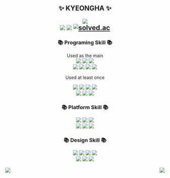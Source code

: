 <div align="center">

  
 <h2 align="center">
   
 ✨ KYEONGHA ✨ 
 
 <img src="https://img.shields.io/badge/KYEONGHA-00A98F?style=social&logo=Bun&logoColor=white"/>
 </br>
  <a href="https://wor1dbest.tistory.com"><img src="https://img.shields.io/badge/TISTORY-E5511E?style=flat&logo=Tistory&logoColor=white"/></a>
  <a href="https://github.com/kyeong-ha"><img src="https://hits.seeyoufarm.com/api/count/incr/badge.svg?url=https%3A%2F%2Fgithub.com%2Fkyeong-ha&count_bg=%23000000&title_bg=%23000000&icon=github.svg&icon_color=%23E7E7E7&title=GitHub&edge_flat=false)"/></a>
  <a href="https://solved.ac/kyeongha"><img alt="solved.ac" src="http://mazassumnida.wtf/api/mini/generate_badge?boj=kyeongha"/></a>
</h2>

<h3 align="center">📚 Programing Skill 📚</h3>

<p align="center"> 
  Used as the main
  <br/>
  <img src="https://img.shields.io/badge/HTML5-E34F26?style=flat-square&logo=HTML5&logoColor=white"/>
  <img src="https://img.shields.io/badge/JAVASCRIPT-F7DF1E?style=flat-square&logo=JAVASCRIPT&logoColor=black"/>
  <img src="https://img.shields.io/badge/NODE.JS-339933?style=flat-square&logo=Node.js&logoColor=white">
    <br/>
  <img src="https://img.shields.io/badge/REACT-61DAFB?style=flat-square&logo=react&logoColor=black">
  <img src="https://img.shields.io/badge/CSS-1572B6?style=flat-square&logo=CSS3&logoColor=white">
  <img src="https://img.shields.io/badge/C++-00599C?style=flat-square&logo=c&logoColor=white">
  <img src="https://img.shields.io/badge/SCSS-CC6699?style=flat-square&logo=sass&logoColor=white">
  </p>
  

  <p align="center"> Used at least once </p>
  <img src="https://img.shields.io/badge/PYTHON-3776AB?style=flat-square&logo=python&logoColor=white">
<img src="https://img.shields.io/badge/C-00599C?style=flat-square&logo=c&logoColor=white">
<img src="https://img.shields.io/badge/JAVA-007396?style=flat-square&logo=java&logoColor=white">
<img src="https://img.shields.io/badge/JQUERY-0769AD?style=flat-square&logo=jquery&logoColor=white">
<br/>
<img src="https://img.shields.io/badge/MYSQL-4479A1?style=flat-square&logo=mysql&logoColor=white">
<img src="https://img.shields.io/badge/SOLIDITY-363636?style=flat-square&logo=solidity&logoColor=white">
<img src="https://img.shields.io/badge/EXPRESS-000000?style=flat-square&logo=express&logoColor=white">


<h3 align="center">📚 Platform Skill 📚</h3>
<img src="https://img.shields.io/badge/LINUX-FCC624?style=flat-square&logo=linux&logoColor=black">
<img src="https://img.shields.io/badge/Eclipse IDE-2C2255?style=flat-square&logo=eclipseide&logoColor=white">
<img src="https://img.shields.io/badge/Github-181717?style=flat-square&logo=github&logoColor=white">
<br/>
<img src="https://img.shields.io/badge/Remix-377ba5?style=flat-square&logo=remix&logoColor=white">
<img src="https://img.shields.io/badge/Docker-2496ED?style=flat-square&logo=docker&logoColor=white">
<img src="https://img.shields.io/badge/VScode-007ACC?style=flat-square&logo=visualstudiocode&logoColor=white">

<h3 align="center">📚 Design Skill 📚</h3>
<img src="https://img.shields.io/badge/Figma-F24E1E?style=flat-square&logo=figma&logoColor=white">
<img src="https://img.shields.io/badge/Illustrator-FF9A00?style=flat-square&logo=adobeillustrator&logoColor=white">
<img src="https://img.shields.io/badge/Sketch-F7B500?style=flat-square&logo=sketch&logoColor=white">
<img src="https://img.shields.io/badge/PowerPoint-B7472A?style=flat-square&logo=microsoftpowerpoint&logoColor=white">
<br/>
<img src="https://img.shields.io/badge/Adobe Photoshop-31A8FF?style=flat-square&logo=adobephotoshop&logoColor=white">
<img src="https://img.shields.io/badge/Premiere Pro-9999FF?style=flat-square&logo=adobepremierepro&logoColor=white">
<img src="https://img.shields.io/badge/After Effects-9999FF?style=flat-square&logo=adobeaftereffects&logoColor=white">
<br/>
<br/>


<img align="right" src="https://github-readme-stats-git-masterrstaa-rickstaa.vercel.app/api/top-langs/?username=kyeong-ha&theme=dracula&exclude_repo=clone-web-scrapper,clone-zoom&hide=Procfile&layout=compact&langs_count=8"/>
     
<img align="left" src="https://github-readme-stats-git-masterrstaa-rickstaa.vercel.app/api/?username=kyeong-ha&theme=dracula&exclude_repo=clone-web-scrapper,clone-zoom&hide=Procfile&langs_count=8"/>

</div>
